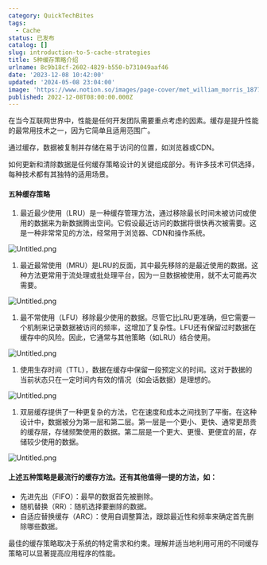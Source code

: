 ```yaml
---
category: QuickTechBites
tags:
  - Cache
status: 已发布
catalog: []
slug: introduction-to-5-cache-strategies
title: 5种缓存策略介绍
urlname: 8c9b18cf-2602-4829-b550-b731049aaf46
date: '2023-12-08 10:42:00'
updated: '2024-05-08 23:04:00'
image: 'https://www.notion.so/images/page-cover/met_william_morris_1877_willow.jpg'
published: 2022-12-08T08:00:00.000Z
---
```


在当今互联网世界中，性能是任何开发团队需要重点考虑的因素。缓存是提升性能的最常用技术之一，因为它简单且适用范围广。


通过缓存，数据被复制并存储在易于访问的位置，如浏览器或CDN。


如何更新和清除数据是任何缓存策略设计的关键组成部分。有许多技术可供选择，每种技术都有其独特的适用场景。


#### 五种缓存策略

1. 最近最少使用（LRU）是一种缓存管理方法，通过移除最长时间未被访问或使用的数据来为新数据腾出空间。它假设最近访问的数据将很快再次被需要。这是一种非常常见的方法，经常用于浏览器、CDN和操作系统。

![Untitled.png](https://prod-files-secure.s3.us-west-2.amazonaws.com/5d24fe63-e567-4804-86f9-9fdc62e13082/74494354-3dc7-4fc2-be3e-7e15913b3f24/Untitled.png?X-Amz-Algorithm=AWS4-HMAC-SHA256&X-Amz-Content-Sha256=UNSIGNED-PAYLOAD&X-Amz-Credential=ASIAZI2LB466ZRUTXUUC%2F20250224%2Fus-west-2%2Fs3%2Faws4_request&X-Amz-Date=20250224T053826Z&X-Amz-Expires=3600&X-Amz-Security-Token=IQoJb3JpZ2luX2VjEOz%2F%2F%2F%2F%2F%2F%2F%2F%2F%2FwEaCXVzLXdlc3QtMiJGMEQCIG5rAikikhA2SCrWwbOVDHNKLt0pCIMnVRBqPPiK7FB9AiByY5sFoWILfUjtcF5X0NmEHSeNQUf1nnh9ANYLWjIsASr%2FAwglEAAaDDYzNzQyMzE4MzgwNSIMsVUYf2CyuR0SCkWpKtwD7hW38xKxOGpgyWBnU9GHSChxCFmJpA7XiEWn5OMOvwHUfOZLOXi8u45wdcDpCk7ndIbjkCLOPOW%2BfoK9%2BYHy7hvzzhIz%2FeDsL6awAFJe70E%2FR5MsWpsoqAA9sibyD9MEY5Oa6Q6DcfOANkBJThiJQTZhP98%2FlnP8MCIH5Y4GTVZyfLxWr9DzZ2GiovkwK%2FLFJsncCRG57xv5TYI4QnqoUlJwYR126RJ4SGiaFEnDLjhlvwLh1PMl1be39v2FqyMPMbT6vxZdmIqHMH5ZI%2FtSuGaoeJG3czZqZYhv0DahC%2BZNxpMCqlYlKRbVoc31hcs1Rp8HjL4gSC8lUXB6Qcj8LxUU3xz8ZAKdMXHCYPq8DdHrqCQaFLgyqT0gL%2B9nIkd85tANwsSkAYuBN14N4MhhDBuCSECsUVtukXTc7cdfUMewVweXS2dB3iFt23uaZ%2B1uSQw9bQ1T%2BidwgwQ0fhQGeknwWwhOiFfKYRtj4y23awCyiDeDmtB5dec1x4xib1RgLv53lug%2FzQXKvmPVedXRh7uGrKVpUgNmiAMJuTMky9%2B9BGbq83S8z9MtDBHcSil9pMzvJPvFLtFN90Gp8RFuE6eAhRdDdQmwhGhKvt%2BzJS3DJkVQ6Sb3Mj2Nn7swieLvvQY6pgHqDHr%2Fewp2EgJojwZEqy31vadmR0317OshFz8VWZ0lOb7ncitiz08ny%2B8taVVBRAzfeU9aPROQb1hEDgH%2Fu3li8R%2BOzotDLKBtDJTiBmOB8RnCjWVy57BexvSHCNamBJGpQdJWOvZ5e%2BPdpmq%2FQsUN0LV4X0T0N0zoj5QTyVyWJiW%2FRkFLKx%2FEa2YbcQSURQpXxekwYaNEb72ahE4Q3e9NLE7p7%2BxM&X-Amz-Signature=b1c62205c04ee0072574c6e49e5353b2f2e5597376090413b080504aa177ffcf&X-Amz-SignedHeaders=host&x-id=GetObject)

1. 最近最常使用（MRU）是LRU的反面，其中最先移除的是最近使用的数据。这种方法更常用于流处理或批处理平台，因为一旦数据被使用，就不太可能再次需要。

![Untitled.png](https://prod-files-secure.s3.us-west-2.amazonaws.com/5d24fe63-e567-4804-86f9-9fdc62e13082/9394e615-e149-4cd8-9a1b-e3c39cda8184/Untitled.png?X-Amz-Algorithm=AWS4-HMAC-SHA256&X-Amz-Content-Sha256=UNSIGNED-PAYLOAD&X-Amz-Credential=ASIAZI2LB466ZRUTXUUC%2F20250224%2Fus-west-2%2Fs3%2Faws4_request&X-Amz-Date=20250224T053826Z&X-Amz-Expires=3600&X-Amz-Security-Token=IQoJb3JpZ2luX2VjEOz%2F%2F%2F%2F%2F%2F%2F%2F%2F%2FwEaCXVzLXdlc3QtMiJGMEQCIG5rAikikhA2SCrWwbOVDHNKLt0pCIMnVRBqPPiK7FB9AiByY5sFoWILfUjtcF5X0NmEHSeNQUf1nnh9ANYLWjIsASr%2FAwglEAAaDDYzNzQyMzE4MzgwNSIMsVUYf2CyuR0SCkWpKtwD7hW38xKxOGpgyWBnU9GHSChxCFmJpA7XiEWn5OMOvwHUfOZLOXi8u45wdcDpCk7ndIbjkCLOPOW%2BfoK9%2BYHy7hvzzhIz%2FeDsL6awAFJe70E%2FR5MsWpsoqAA9sibyD9MEY5Oa6Q6DcfOANkBJThiJQTZhP98%2FlnP8MCIH5Y4GTVZyfLxWr9DzZ2GiovkwK%2FLFJsncCRG57xv5TYI4QnqoUlJwYR126RJ4SGiaFEnDLjhlvwLh1PMl1be39v2FqyMPMbT6vxZdmIqHMH5ZI%2FtSuGaoeJG3czZqZYhv0DahC%2BZNxpMCqlYlKRbVoc31hcs1Rp8HjL4gSC8lUXB6Qcj8LxUU3xz8ZAKdMXHCYPq8DdHrqCQaFLgyqT0gL%2B9nIkd85tANwsSkAYuBN14N4MhhDBuCSECsUVtukXTc7cdfUMewVweXS2dB3iFt23uaZ%2B1uSQw9bQ1T%2BidwgwQ0fhQGeknwWwhOiFfKYRtj4y23awCyiDeDmtB5dec1x4xib1RgLv53lug%2FzQXKvmPVedXRh7uGrKVpUgNmiAMJuTMky9%2B9BGbq83S8z9MtDBHcSil9pMzvJPvFLtFN90Gp8RFuE6eAhRdDdQmwhGhKvt%2BzJS3DJkVQ6Sb3Mj2Nn7swieLvvQY6pgHqDHr%2Fewp2EgJojwZEqy31vadmR0317OshFz8VWZ0lOb7ncitiz08ny%2B8taVVBRAzfeU9aPROQb1hEDgH%2Fu3li8R%2BOzotDLKBtDJTiBmOB8RnCjWVy57BexvSHCNamBJGpQdJWOvZ5e%2BPdpmq%2FQsUN0LV4X0T0N0zoj5QTyVyWJiW%2FRkFLKx%2FEa2YbcQSURQpXxekwYaNEb72ahE4Q3e9NLE7p7%2BxM&X-Amz-Signature=f413a6a997c53d82ac51008ff9d035b7e9b4b06030fd558a38ef04bc9727793a&X-Amz-SignedHeaders=host&x-id=GetObject)

1. 最不常使用（LFU）移除最少使用的数据。尽管它比LRU更准确，但它需要一个机制来记录数据被访问的频率，这增加了复杂性。LFU还有保留过时数据在缓存中的风险。因此，它通常与其他策略（如LRU）结合使用。

![Untitled.png](https://prod-files-secure.s3.us-west-2.amazonaws.com/5d24fe63-e567-4804-86f9-9fdc62e13082/ff489bb8-941e-4617-b208-e17020ed7ada/Untitled.png?X-Amz-Algorithm=AWS4-HMAC-SHA256&X-Amz-Content-Sha256=UNSIGNED-PAYLOAD&X-Amz-Credential=ASIAZI2LB466ZRUTXUUC%2F20250224%2Fus-west-2%2Fs3%2Faws4_request&X-Amz-Date=20250224T053825Z&X-Amz-Expires=3600&X-Amz-Security-Token=IQoJb3JpZ2luX2VjEOz%2F%2F%2F%2F%2F%2F%2F%2F%2F%2FwEaCXVzLXdlc3QtMiJGMEQCIG5rAikikhA2SCrWwbOVDHNKLt0pCIMnVRBqPPiK7FB9AiByY5sFoWILfUjtcF5X0NmEHSeNQUf1nnh9ANYLWjIsASr%2FAwglEAAaDDYzNzQyMzE4MzgwNSIMsVUYf2CyuR0SCkWpKtwD7hW38xKxOGpgyWBnU9GHSChxCFmJpA7XiEWn5OMOvwHUfOZLOXi8u45wdcDpCk7ndIbjkCLOPOW%2BfoK9%2BYHy7hvzzhIz%2FeDsL6awAFJe70E%2FR5MsWpsoqAA9sibyD9MEY5Oa6Q6DcfOANkBJThiJQTZhP98%2FlnP8MCIH5Y4GTVZyfLxWr9DzZ2GiovkwK%2FLFJsncCRG57xv5TYI4QnqoUlJwYR126RJ4SGiaFEnDLjhlvwLh1PMl1be39v2FqyMPMbT6vxZdmIqHMH5ZI%2FtSuGaoeJG3czZqZYhv0DahC%2BZNxpMCqlYlKRbVoc31hcs1Rp8HjL4gSC8lUXB6Qcj8LxUU3xz8ZAKdMXHCYPq8DdHrqCQaFLgyqT0gL%2B9nIkd85tANwsSkAYuBN14N4MhhDBuCSECsUVtukXTc7cdfUMewVweXS2dB3iFt23uaZ%2B1uSQw9bQ1T%2BidwgwQ0fhQGeknwWwhOiFfKYRtj4y23awCyiDeDmtB5dec1x4xib1RgLv53lug%2FzQXKvmPVedXRh7uGrKVpUgNmiAMJuTMky9%2B9BGbq83S8z9MtDBHcSil9pMzvJPvFLtFN90Gp8RFuE6eAhRdDdQmwhGhKvt%2BzJS3DJkVQ6Sb3Mj2Nn7swieLvvQY6pgHqDHr%2Fewp2EgJojwZEqy31vadmR0317OshFz8VWZ0lOb7ncitiz08ny%2B8taVVBRAzfeU9aPROQb1hEDgH%2Fu3li8R%2BOzotDLKBtDJTiBmOB8RnCjWVy57BexvSHCNamBJGpQdJWOvZ5e%2BPdpmq%2FQsUN0LV4X0T0N0zoj5QTyVyWJiW%2FRkFLKx%2FEa2YbcQSURQpXxekwYaNEb72ahE4Q3e9NLE7p7%2BxM&X-Amz-Signature=7722d61fe8f372285ef0cacb1d8fe67b7b0edf4568aeef2d7359f889ca00c5fb&X-Amz-SignedHeaders=host&x-id=GetObject)

1. 使用生存时间（TTL），数据在缓存中保留一段预定义的时间。这对于数据的当前状态只在一定时间内有效的情况（如会话数据）是理想的。

![Untitled.png](https://prod-files-secure.s3.us-west-2.amazonaws.com/5d24fe63-e567-4804-86f9-9fdc62e13082/480ed8d3-f3c7-4a40-a9c6-4ca2e915c139/Untitled.png?X-Amz-Algorithm=AWS4-HMAC-SHA256&X-Amz-Content-Sha256=UNSIGNED-PAYLOAD&X-Amz-Credential=ASIAZI2LB466ZRUTXUUC%2F20250224%2Fus-west-2%2Fs3%2Faws4_request&X-Amz-Date=20250224T053826Z&X-Amz-Expires=3600&X-Amz-Security-Token=IQoJb3JpZ2luX2VjEOz%2F%2F%2F%2F%2F%2F%2F%2F%2F%2FwEaCXVzLXdlc3QtMiJGMEQCIG5rAikikhA2SCrWwbOVDHNKLt0pCIMnVRBqPPiK7FB9AiByY5sFoWILfUjtcF5X0NmEHSeNQUf1nnh9ANYLWjIsASr%2FAwglEAAaDDYzNzQyMzE4MzgwNSIMsVUYf2CyuR0SCkWpKtwD7hW38xKxOGpgyWBnU9GHSChxCFmJpA7XiEWn5OMOvwHUfOZLOXi8u45wdcDpCk7ndIbjkCLOPOW%2BfoK9%2BYHy7hvzzhIz%2FeDsL6awAFJe70E%2FR5MsWpsoqAA9sibyD9MEY5Oa6Q6DcfOANkBJThiJQTZhP98%2FlnP8MCIH5Y4GTVZyfLxWr9DzZ2GiovkwK%2FLFJsncCRG57xv5TYI4QnqoUlJwYR126RJ4SGiaFEnDLjhlvwLh1PMl1be39v2FqyMPMbT6vxZdmIqHMH5ZI%2FtSuGaoeJG3czZqZYhv0DahC%2BZNxpMCqlYlKRbVoc31hcs1Rp8HjL4gSC8lUXB6Qcj8LxUU3xz8ZAKdMXHCYPq8DdHrqCQaFLgyqT0gL%2B9nIkd85tANwsSkAYuBN14N4MhhDBuCSECsUVtukXTc7cdfUMewVweXS2dB3iFt23uaZ%2B1uSQw9bQ1T%2BidwgwQ0fhQGeknwWwhOiFfKYRtj4y23awCyiDeDmtB5dec1x4xib1RgLv53lug%2FzQXKvmPVedXRh7uGrKVpUgNmiAMJuTMky9%2B9BGbq83S8z9MtDBHcSil9pMzvJPvFLtFN90Gp8RFuE6eAhRdDdQmwhGhKvt%2BzJS3DJkVQ6Sb3Mj2Nn7swieLvvQY6pgHqDHr%2Fewp2EgJojwZEqy31vadmR0317OshFz8VWZ0lOb7ncitiz08ny%2B8taVVBRAzfeU9aPROQb1hEDgH%2Fu3li8R%2BOzotDLKBtDJTiBmOB8RnCjWVy57BexvSHCNamBJGpQdJWOvZ5e%2BPdpmq%2FQsUN0LV4X0T0N0zoj5QTyVyWJiW%2FRkFLKx%2FEa2YbcQSURQpXxekwYaNEb72ahE4Q3e9NLE7p7%2BxM&X-Amz-Signature=0ab059a9e58a4ef2fa70c4757a3b02e0d302e7ce49fdda54d07d713a1883422e&X-Amz-SignedHeaders=host&x-id=GetObject)

1. 双层缓存提供了一种更复杂的方法，它在速度和成本之间找到了平衡。在这种设计中，数据被分为第一层和第二层。第一层是一个更小、更快、通常更昂贵的缓存层，存储频繁使用的数据。第二层是一个更大、更慢、更便宜的层，存储较少使用的数据。

![Untitled.png](https://prod-files-secure.s3.us-west-2.amazonaws.com/5d24fe63-e567-4804-86f9-9fdc62e13082/35e68090-275d-4707-9e9a-ce86f000e9eb/Untitled.png?X-Amz-Algorithm=AWS4-HMAC-SHA256&X-Amz-Content-Sha256=UNSIGNED-PAYLOAD&X-Amz-Credential=ASIAZI2LB466ZRUTXUUC%2F20250224%2Fus-west-2%2Fs3%2Faws4_request&X-Amz-Date=20250224T053825Z&X-Amz-Expires=3600&X-Amz-Security-Token=IQoJb3JpZ2luX2VjEOz%2F%2F%2F%2F%2F%2F%2F%2F%2F%2FwEaCXVzLXdlc3QtMiJGMEQCIG5rAikikhA2SCrWwbOVDHNKLt0pCIMnVRBqPPiK7FB9AiByY5sFoWILfUjtcF5X0NmEHSeNQUf1nnh9ANYLWjIsASr%2FAwglEAAaDDYzNzQyMzE4MzgwNSIMsVUYf2CyuR0SCkWpKtwD7hW38xKxOGpgyWBnU9GHSChxCFmJpA7XiEWn5OMOvwHUfOZLOXi8u45wdcDpCk7ndIbjkCLOPOW%2BfoK9%2BYHy7hvzzhIz%2FeDsL6awAFJe70E%2FR5MsWpsoqAA9sibyD9MEY5Oa6Q6DcfOANkBJThiJQTZhP98%2FlnP8MCIH5Y4GTVZyfLxWr9DzZ2GiovkwK%2FLFJsncCRG57xv5TYI4QnqoUlJwYR126RJ4SGiaFEnDLjhlvwLh1PMl1be39v2FqyMPMbT6vxZdmIqHMH5ZI%2FtSuGaoeJG3czZqZYhv0DahC%2BZNxpMCqlYlKRbVoc31hcs1Rp8HjL4gSC8lUXB6Qcj8LxUU3xz8ZAKdMXHCYPq8DdHrqCQaFLgyqT0gL%2B9nIkd85tANwsSkAYuBN14N4MhhDBuCSECsUVtukXTc7cdfUMewVweXS2dB3iFt23uaZ%2B1uSQw9bQ1T%2BidwgwQ0fhQGeknwWwhOiFfKYRtj4y23awCyiDeDmtB5dec1x4xib1RgLv53lug%2FzQXKvmPVedXRh7uGrKVpUgNmiAMJuTMky9%2B9BGbq83S8z9MtDBHcSil9pMzvJPvFLtFN90Gp8RFuE6eAhRdDdQmwhGhKvt%2BzJS3DJkVQ6Sb3Mj2Nn7swieLvvQY6pgHqDHr%2Fewp2EgJojwZEqy31vadmR0317OshFz8VWZ0lOb7ncitiz08ny%2B8taVVBRAzfeU9aPROQb1hEDgH%2Fu3li8R%2BOzotDLKBtDJTiBmOB8RnCjWVy57BexvSHCNamBJGpQdJWOvZ5e%2BPdpmq%2FQsUN0LV4X0T0N0zoj5QTyVyWJiW%2FRkFLKx%2FEa2YbcQSURQpXxekwYaNEb72ahE4Q3e9NLE7p7%2BxM&X-Amz-Signature=f739ff39c9574384c8484b5a256c5c777af34d3a309291be47c3c39741019427&X-Amz-SignedHeaders=host&x-id=GetObject)


#### 上述五种策略是最流行的缓存方法。还有其他值得一提的方法，如：

- 先进先出（FIFO）：最早的数据首先被删除。
- 随机替换（RR）：随机选择要删除的数据。
- 自适应替换缓存（ARC）：使用自调整算法，跟踪最近性和频率来确定首先删除哪些数据。

最佳的缓存策略取决于系统的特定需求和约束。理解并适当地利用可用的不同缓存策略可以显著提高应用程序的性能。

